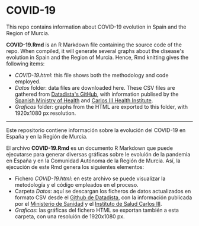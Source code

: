 # COVID-19

This repo contains information about COVID-19 evolution in Spain and the Region of Murcia.

**COVID-19.Rmd** is an R Markdown file containing the source code of the repo. When compiled, it will generate several graphs about the disease's evolution in Spain and the Region of Murcia.
Hence, Rmd knitting gives the following items:
* *COVID-19.html*: this file shows both the methodology and code employed.
* *Datos* folder: data files are downloaded here. These CSV files are gathered from [Datadista's GitHub](https://github.com/datadista/datasets/tree/master/COVID%2019), with information publised by the [Spanish Ministry of Health](https://www.mscbs.gob.es/profesionales/saludPublica/ccayes/alertasActual/nCov-China/situacionActual.htm) and [Carlos III Health Institute](https://covid19.isciii.es/).
* *Graficas* folder: graphs from the HTML are exported to this folder, with 1920x1080 px resolution.


---

Este repositorio contiene información sobre la evolución del COVID-19 en España y en la Región de Murcia.

El archivo **COVID-19.Rmd** es un documento R Markdown que puede ejecutarse para generar diversas gráficas sobre le evoluión de la pandemia en España y en la Comunidad Autónoma de la Región de Murcia.
Así, la ejecución de este Rmd genera los siguientes elementos:
* Fichero *COVID-19.html*: en este archivo se puede visualizar la metodología y el código empleados en el proceso.
* Carpeta *Datos*: aquí se descargan los ficheros de datos actualizados en formato CSV desde el [Github de Datadista](https://github.com/datadista/datasets/tree/master/COVID%2019), con la información publicada por el [Ministerio de Sanidad](https://www.mscbs.gob.es/profesionales/saludPublica/ccayes/alertasActual/nCov-China/situacionActual.htm) y el [Instituto de Salud Carlos III](https://covid19.isciii.es/).
* *Graficas*: las gráficas del fichero HTML se exportan también a esta carpeta, con una resoluión de 1920x1080 px.
